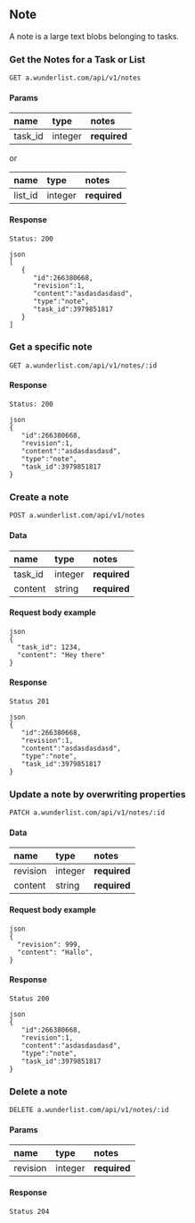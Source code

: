 ## Note

A note is a large text blobs belonging to tasks.


### Get the Notes for a Task or List

    GET a.wunderlist.com/api/v1/notes

#### Params

name      | type    | notes
:---------|:--------|:------------
task_id   | integer | **required**

or

name      | type    | notes
:---------|:--------|:------------
list_id   | integer | **required**


#### Response

    Status: 200

    json
    [
       {
          "id":266380668,
          "revision":1,
          "content":"asdasdasdasd",
          "type":"note",
          "task_id":3979851817
       }
    ]

### Get a specific note

    GET a.wunderlist.com/api/v1/notes/:id

#### Response

    Status: 200

    json
    {
       "id":266380668,
       "revision":1,
       "content":"asdasdasdasd",
       "type":"note",
       "task_id":3979851817
    }

### Create a note

    POST a.wunderlist.com/api/v1/notes

#### Data

name      | type    | notes
:---------|:--------|:------------
task_id   | integer | **required**
content   | string  | **required**

#### Request body example

    json
    {
      "task_id": 1234,
      "content": "Hey there"
    }

#### Response

    Status 201

    json
    {
       "id":266380668,
       "revision":1,
       "content":"asdasdasdasd",
       "type":"note",
       "task_id":3979851817
    }

### Update a note by overwriting properties

    PATCH a.wunderlist.com/api/v1/notes/:id

#### Data

name      | type    | notes
:---------|:--------|:------------
revision  | integer | **required**
content   | string | **required**

#### Request body example

    json
    {
      "revision": 999,
      "content": "Hallo",
    }

#### Response

    Status 200

    json
    {
       "id":266380668,
       "revision":1,
       "content":"asdasdasdasd",
       "type":"note",
       "task_id":3979851817
    }

### Delete a note

    DELETE a.wunderlist.com/api/v1/notes/:id

#### Params

name      | type    | notes
:---------|:--------|:------------
revision  | integer | **required**

#### Response

    Status 204
